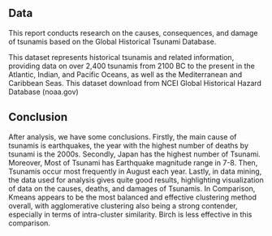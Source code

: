 ## Data
This report conducts research on the causes, consequences, and damage of tsunamis based on the Global Historical Tsunami Database.  
 
This dataset represents historical tsunamis and related information, providing data on over 2,400 tsunamis from 2100 BC to the present in the Atlantic, Indian, and Pacific Oceans, as well as the Mediterranean and Caribbean Seas. This dataset download from NCEI Global Historical Hazard Database (noaa.gov)

## Conclusion
After analysis, we have some conclusions. Firstly, the main cause of tsunamis is earthquakes, the year with the highest number of deaths by tsunami is the 2000s. Secondly, Japan has the highest number of Tsunami.  Moreover, Most of Tsunami has Earthquake magnitude range in 7-8. Then, Tsunamis occur most frequently in August each year. Lastly, in data mining, the data used for analysis gives quite good results, highlighting visualization of data on the causes, deaths, and damages of Tsunamis. In Comparison, Kmeans appears to be the most balanced and effective clustering method overall, with agglomerative clustering also being a strong contender, especially in terms of intra-cluster similarity. Birch is less effective in this comparison.
